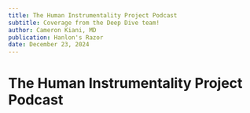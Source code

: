 ```yaml
---
title: The Human Instrumentality Project Podcast
subtitle: Coverage from the Deep Dive team!
author: Cameron Kiani, MD
publication: Hanlon's Razor
date: December 23, 2024
---
```


# The Human Instrumentality Project Podcast

